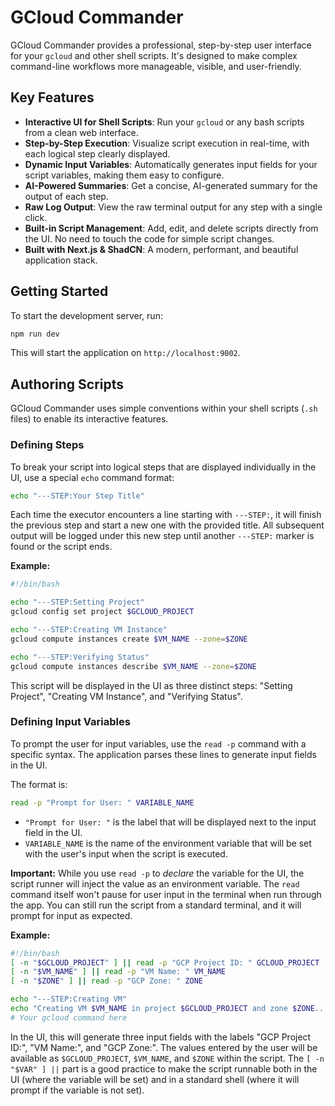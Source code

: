 # GCloud Commander

GCloud Commander provides a professional, step-by-step user interface for your `gcloud` and other shell scripts. It's designed to make complex command-line workflows more manageable, visible, and user-friendly.

## Key Features

- **Interactive UI for Shell Scripts**: Run your `gcloud` or any bash scripts from a clean web interface.
- **Step-by-Step Execution**: Visualize script execution in real-time, with each logical step clearly displayed.
- **Dynamic Input Variables**: Automatically generates input fields for your script variables, making them easy to configure.
- **AI-Powered Summaries**: Get a concise, AI-generated summary for the output of each step.
- **Raw Log Output**: View the raw terminal output for any step with a single click.
- **Built-in Script Management**: Add, edit, and delete scripts directly from the UI. No need to touch the code for simple script changes.
- **Built with Next.js & ShadCN**: A modern, performant, and beautiful application stack.

## Getting Started

To start the development server, run:

```bash
npm run dev
```

This will start the application on `http://localhost:9002`.

## Authoring Scripts

GCloud Commander uses simple conventions within your shell scripts (`.sh` files) to enable its interactive features.

### Defining Steps

To break your script into logical steps that are displayed individually in the UI, use a special `echo` command format:

```sh
echo "---STEP:Your Step Title"
```

Each time the executor encounters a line starting with `---STEP:`, it will finish the previous step and start a new one with the provided title. All subsequent output will be logged under this new step until another `---STEP:` marker is found or the script ends.

**Example:**

```sh
#!/bin/bash

echo "---STEP:Setting Project"
gcloud config set project $GCLOUD_PROJECT

echo "---STEP:Creating VM Instance"
gcloud compute instances create $VM_NAME --zone=$ZONE

echo "---STEP:Verifying Status"
gcloud compute instances describe $VM_NAME --zone=$ZONE
```

This script will be displayed in the UI as three distinct steps: "Setting Project", "Creating VM Instance", and "Verifying Status".

### Defining Input Variables

To prompt the user for input variables, use the `read -p` command with a specific syntax. The application parses these lines to generate input fields in the UI.

The format is:

```sh
read -p "Prompt for User: " VARIABLE_NAME
```

- `"Prompt for User: "` is the label that will be displayed next to the input field in the UI.
- `VARIABLE_NAME` is the name of the environment variable that will be set with the user's input when the script is executed.

**Important:** While you use `read -p` to *declare* the variable for the UI, the script runner will inject the value as an environment variable. The `read` command itself won't pause for user input in the terminal when run through the app. You can still run the script from a standard terminal, and it will prompt for input as expected.

**Example:**

```sh
#!/bin/bash
[ -n "$GCLOUD_PROJECT" ] || read -p "GCP Project ID: " GCLOUD_PROJECT
[ -n "$VM_NAME" ] || read -p "VM Name: " VM_NAME
[ -n "$ZONE" ] || read -p "GCP Zone: " ZONE

echo "---STEP:Creating VM"
echo "Creating VM $VM_NAME in project $GCLOUD_PROJECT and zone $ZONE..."
# Your gcloud command here
```

In the UI, this will generate three input fields with the labels "GCP Project ID:", "VM Name:", and "GCP Zone:". The values entered by the user will be available as `$GCLOUD_PROJECT`, `$VM_NAME`, and `$ZONE` within the script. The `[ -n "$VAR" ] ||` part is a good practice to make the script runnable both in the UI (where the variable will be set) and in a standard shell (where it will prompt if the variable is not set).
